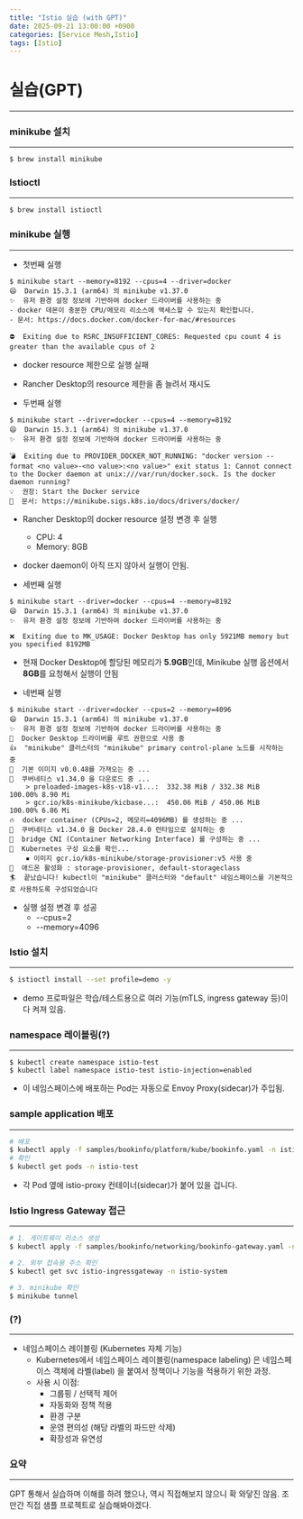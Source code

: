 ```yaml
---
title: "Istio 실습 (with GPT)"
date: 2025-09-21 13:00:00 +0900
categories: [Service Mesh,Istio]
tags: [Istio]
---
```


# 실습(GPT)
---

### minikube 설치

---

```bash
$ brew install minikube
```


### Istioctl

---

```bash
$ brew install istioctl
```

### minikube 실행

---

- 첫번째 실행


```
$ minikube start --memory=8192 --cpus=4 --driver=docker
😄  Darwin 15.3.1 (arm64) 의 minikube v1.37.0
✨  유저 환경 설정 정보에 기반하여 docker 드라이버를 사용하는 중
- docker 데몬이 충분한 CPU/메모리 리소스에 액세스할 수 있는지 확인합니다.
- 문서: https://docs.docker.com/docker-for-mac/#resources

⛔  Exiting due to RSRC_INSUFFICIENT_CORES: Requested cpu count 4 is greater than the available cpus of 2
```

- docker resource 제한으로 실행 실패
- Rancher Desktop의 resource 제한을 좀 늘려서 재시도


- 두번째 실행


```
$ minikube start --driver=docker --cpus=4 --memory=8192
😄  Darwin 15.3.1 (arm64) 의 minikube v1.37.0
✨  유저 환경 설정 정보에 기반하여 docker 드라이버를 사용하는 중

💣  Exiting due to PROVIDER_DOCKER_NOT_RUNNING: "docker version --format <no value>-<no value>:<no value>" exit status 1: Cannot connect to the Docker daemon at unix:///var/run/docker.sock. Is the docker daemon running?
💡  권장: Start the Docker service
📘  문서: https://minikube.sigs.k8s.io/docs/drivers/docker/
```

- Rancher Desktop의 docker resource 설정 변경 후 실행
  - CPU: 4
  - Memory: 8GB
- docker daemon이 아직 뜨지 않아서 실행이 안됨.


- 세번째 실행


```
$ minikube start --driver=docker --cpus=4 --memory=8192
😄  Darwin 15.3.1 (arm64) 의 minikube v1.37.0
✨  유저 환경 설정 정보에 기반하여 docker 드라이버를 사용하는 중

❌  Exiting due to MK_USAGE: Docker Desktop has only 5921MB memory but you specified 8192MB
```

- 현재 Docker Desktop에 할당된 메모리가 **5.9GB**인데, Minikube 실행 옵션에서 **8GB**를 요청해서 실행이 안됨


- 네번째 실행


```
$ minikube start --driver=docker --cpus=2 --memory=4096
😄  Darwin 15.3.1 (arm64) 의 minikube v1.37.0
✨  유저 환경 설정 정보에 기반하여 docker 드라이버를 사용하는 중
📌  Docker Desktop 드라이버를 루트 권한으로 사용 중
👍  "minikube" 클러스터의 "minikube" primary control-plane 노드를 시작하는 중
🚜  기본 이미지 v0.0.48를 가져오는 중 ...
💾  쿠버네티스 v1.34.0 을 다운로드 중 ...
    > preloaded-images-k8s-v18-v1...:  332.38 MiB / 332.38 MiB  100.00% 8.90 Mi
    > gcr.io/k8s-minikube/kicbase...:  450.06 MiB / 450.06 MiB  100.00% 6.06 Mi
🔥  docker container (CPUs=2, 메모리=4096MB) 를 생성하는 중 ...
🐳  쿠버네티스 v1.34.0 을 Docker 28.4.0 런타임으로 설치하는 중
🔗  bridge CNI (Container Networking Interface) 를 구성하는 중 ...
🔎  Kubernetes 구성 요소를 확인...
    ▪ 이미지 gcr.io/k8s-minikube/storage-provisioner:v5 사용 중
🌟  애드온 활성화 : storage-provisioner, default-storageclass
🏄  끝났습니다! kubectl이 "minikube" 클러스터와 "default" 네임스페이스를 기본적으로 사용하도록 구성되었습니다
```


- 실행 설정 변경 후 성공
  - --cpus=2
  - --memory=4096

### Istio 설치

---

```bash
$ istioctl install --set profile=demo -y
```
- demo 프로파일은 학습/테스트용으로 여러 기능(mTLS, ingress gateway 등)이 다 켜져 있음.

### namespace 레이블링(?)

---

```
$ kubectl create namespace istio-test
$ kubectl label namespace istio-test istio-injection=enabled
```

- 이 네임스페이스에 배포하는 Pod는 자동으로 Envoy Proxy(sidecar)가 주입됨.

### sample application 배포

---

```bash
# 배포
$ kubectl apply -f samples/bookinfo/platform/kube/bookinfo.yaml -n istio-test
# 확인
$ kubectl get pods -n istio-test
```

- 각 Pod 옆에 istio-proxy 컨테이너(sidecar)가 붙어 있을 겁니다.

### Istio Ingress Gateway 접근

---

```bash
# 1. 게이트웨이 리소스 생성
$ kubectl apply -f samples/bookinfo/networking/bookinfo-gateway.yaml -n istio-test

# 2. 외부 접속용 주소 확인
$ kubectl get svc istio-ingressgateway -n istio-system

# 3. minikube 확인
$ minikube tunnel
```

### (?)

---

- 네임스페이스 레이블링 (Kubernetes 자체 기능)
  - Kubernetes에서 네임스페이스 레이블링(namespace labeling) 은 네임스페이스 객체에 라벨(label) 을 붙여서 정책이나 기능을 적용하기 위한 과정.
  - 사용 시 이점:
    - 그룹핑 / 선택적 제어
    - 자동화와 정책 적용
    - 환경 구분
    - 운영 편의성 (해당 라벨의 파드만 삭제)
    - 확장성과 유연성

### 요약

---

GPT 통해서 실습하며 이해를 하려 했으나, 역시 직접해보지 않으니 확 와닿진 않음.
조만간 직접 샘플 프로젝트로 실습해봐야겠다.
